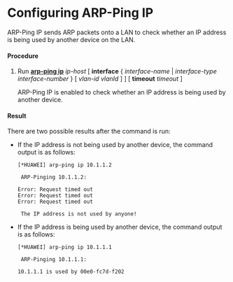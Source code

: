 Configuring ARP-Ping IP
=======================

ARP-Ping IP sends ARP packets onto a LAN to check whether an IP address is being used by another device on the LAN.

#### Procedure

1. Run [**arp-ping ip**](cmdqueryname=arp-ping+ip) *ip-host* [ **interface** { *interface-name* | *interface-type* *interface-number* } [ *vlan-id* *vlanId* ] ] [ **timeout** *timeout* ]
   
   
   
   ARP-Ping IP is enabled to check whether an IP address is being used by another device.

#### Result

There are two possible results after the command is run:

* If the IP address is not being used by another device, the command output is as follows:
  
  ```
  [*HUAWEI] arp-ping ip 10.1.1.2
  ```
  ```
   ARP-Pinging 10.1.1.2:
  
  Error: Request timed out
  Error: Request timed out
  Error: Request timed out
  
   The IP address is not used by anyone!
  ```
* If the IP address is being used by another device, the command output is as follows:
  
  ```
  [*HUAWEI] arp-ping ip 10.1.1.1
  ```
  ```
   ARP-Pinging 10.1.1.1:
  
  10.1.1.1 is used by 00e0-fc7d-f202      
  ```